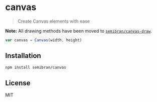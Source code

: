 # canvas
> Create Canvas elements with ease

**Note:** All drawing methods have been moved to [`semibran/canvas-draw`](https://github.com/semibran/canvas-draw).

```javascript
var canvas = Canvas(width, height)
```

## Installation
```sh
npm install semibran/canvas
```

## License
MIT
